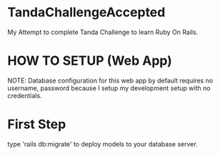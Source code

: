 # TandaChallengeAccepted

My Attempt to complete Tanda Challenge to learn Ruby On Rails.

# HOW TO SETUP (Web App)

NOTE: 
Database configuration for this web app by default requires no 
username, password because I setup my development setup with no 
credentials.

# First Step
type 'rails db:migrate' to deploy models to your database server.



